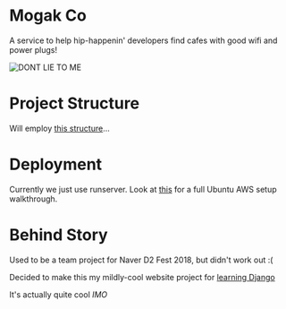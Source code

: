 # Mogak Co
A service to help hip-happenin' developers find cafes with good wifi and power plugs!

![DONT LIE TO ME](https://media1.tenor.com/images/98753515461c9cec721477bca6e7131d/tenor.gif?itemid=7875134)

# Project Structure

Will employ [this structure](https://www.revsys.com/blog/2014/nov/21/recommended-django-project-layout/)...


# Deployment

Currently we just use runserver. Look at [this](https://github.com/itsnamgyu/django-two) for a full Ubuntu AWS setup walkthrough.


# Behind Story

Used to be a team project for Naver D2 Fest 2018, but didn't work out :(

Decided to make this my mildly-cool website project for [learning Django](https://github.com/itsnamgyu/django-two/projects/1?)

It's actually quite cool _IMO_
